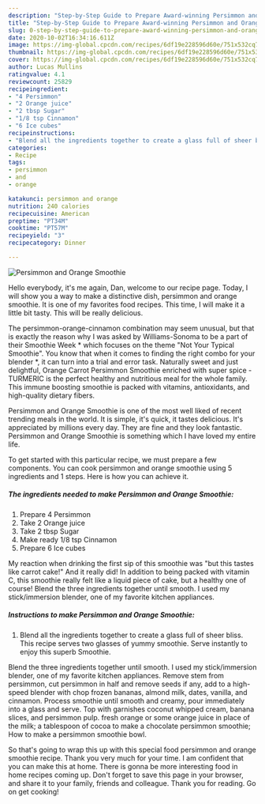 ```yaml
---
description: "Step-by-Step Guide to Prepare Award-winning Persimmon and Orange Smoothie"
title: "Step-by-Step Guide to Prepare Award-winning Persimmon and Orange Smoothie"
slug: 0-step-by-step-guide-to-prepare-award-winning-persimmon-and-orange-smoothie
date: 2020-10-02T16:34:16.611Z
image: https://img-global.cpcdn.com/recipes/6df19e228596d60e/751x532cq70/persimmon-and-orange-smoothie-recipe-main-photo.jpg
thumbnail: https://img-global.cpcdn.com/recipes/6df19e228596d60e/751x532cq70/persimmon-and-orange-smoothie-recipe-main-photo.jpg
cover: https://img-global.cpcdn.com/recipes/6df19e228596d60e/751x532cq70/persimmon-and-orange-smoothie-recipe-main-photo.jpg
author: Lucas Mullins
ratingvalue: 4.1
reviewcount: 25829
recipeingredient:
- "4 Persimmon"
- "2 Orange juice"
- "2 tbsp Sugar"
- "1/8 tsp Cinnamon"
- "6 Ice cubes"
recipeinstructions:
- "Blend all the ingredients together to create a glass full of sheer bliss. This recipe serves two glasses of yummy smoothie. Serve instantly to enjoy this superb Smoothie."
categories:
- Recipe
tags:
- persimmon
- and
- orange

katakunci: persimmon and orange 
nutrition: 240 calories
recipecuisine: American
preptime: "PT34M"
cooktime: "PT57M"
recipeyield: "3"
recipecategory: Dinner

---
```



![Persimmon and Orange Smoothie](https://img-global.cpcdn.com/recipes/6df19e228596d60e/751x532cq70/persimmon-and-orange-smoothie-recipe-main-photo.jpg)

Hello everybody, it's me again, Dan, welcome to our recipe page. Today, I will show you a way to make a distinctive dish, persimmon and orange smoothie. It is one of my favorites food recipes. This time, I will make it a little bit tasty. This will be really delicious.

The persimmon-orange-cinnamon combination may seem unusual, but that is exactly the reason why I was asked by Williams-Sonoma to be a part of their Smoothie Week * which focuses on the theme &#34;Not Your Typical Smoothie&#34;. You know that when it comes to finding the right combo for your blender *, it can turn into a trial and error task. Naturally sweet and just delightful, Orange Carrot Persimmon Smoothie enriched with super spice - TURMERIC is the perfect healthy and nutritious meal for the whole family. This immune boosting smoothie is packed with vitamins, antioxidants, and high-quality dietary fibers.

Persimmon and Orange Smoothie is one of the most well liked of recent trending meals in the world. It is simple, it's quick, it tastes delicious. It's appreciated by millions every day. They are fine and they look fantastic. Persimmon and Orange Smoothie is something which I have loved my entire life.


To get started with this particular recipe, we must prepare a few components. You can cook persimmon and orange smoothie using 5 ingredients and 1 steps. Here is how you can achieve it.

<!--inarticleads1-->

##### The ingredients needed to make Persimmon and Orange Smoothie:

1. Prepare 4 Persimmon
1. Take 2 Orange juice
1. Take 2 tbsp Sugar
1. Make ready 1/8 tsp Cinnamon
1. Prepare 6 Ice cubes


My reaction when drinking the first sip of this smoothie was &#34;but this tastes like carrot cake!&#34; And it really did! In addition to being packed with vitamin C, this smoothie really felt like a liquid piece of cake, but a healthy one of course! Blend the three ingredients together until smooth. I used my stick/immersion blender, one of my favorite kitchen appliances. 

<!--inarticleads2-->

##### Instructions to make Persimmon and Orange Smoothie:

1. Blend all the ingredients together to create a glass full of sheer bliss. This recipe serves two glasses of yummy smoothie. Serve instantly to enjoy this superb Smoothie.


Blend the three ingredients together until smooth. I used my stick/immersion blender, one of my favorite kitchen appliances. Remove stem from persimmon, cut persimmon in half and remove seeds if any, add to a high-speed blender with chop frozen bananas, almond milk, dates, vanilla, and cinnamon. Process smoothie until smooth and creamy, pour immediately into a glass and serve. Top with garnishes coconut whipped cream, banana slices, and persimmon pulp. fresh orange or some orange juice in place of the milk; a tablespoon of cocoa to make a chocolate persimmon smoothie; How to make a persimmon smoothie bowl. 

So that's going to wrap this up with this special food persimmon and orange smoothie recipe. Thank you very much for your time. I am confident that you can make this at home. There is gonna be more interesting food in home recipes coming up. Don't forget to save this page in your browser, and share it to your family, friends and colleague. Thank you for reading. Go on get cooking!
